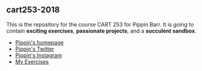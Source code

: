 ## cart253-2018
This is the repository for the course CART 253 for Pippin Barr.
It is going to contain __exciting exercises__, __passionate projects__,
and a __succulent sandbox__.
- [Pippin's homepage](https://www.pippinbarr.com/)
- [Pippin's Twitter](https://www.twitter.com/pippinbarr)
- [Pippin's Instagram](https://www.instagram.com/pippinbarr)
- [My Exercises](https://potamianos.github.io/cart253-2018/Exercises/Exercise1)
